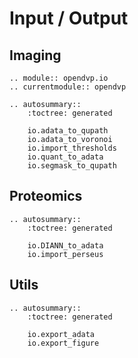 # Input / Output

## Imaging
```{eval-rst}
.. module:: opendvp.io
.. currentmodule:: opendvp

.. autosummary::
    :toctree: generated
    
    io.adata_to_qupath
    io.adata_to_voronoi
    io.import_thresholds
    io.quant_to_adata
    io.segmask_to_qupath
```

## Proteomics
```{eval-rst}
.. autosummary::
    :toctree: generated

    io.DIANN_to_adata
    io.import_perseus
```

## Utils
```{eval-rst}
.. autosummary::
    :toctree: generated

    io.export_adata
    io.export_figure
```
